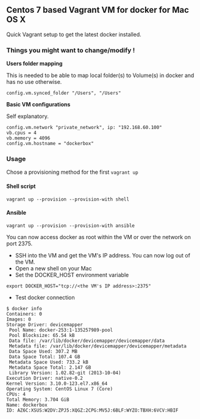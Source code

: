 ## Centos 7 based Vagrant VM for docker for Mac OS X

Quick Vagrant setup to get the latest docker installed.

### Things you might want to change/modify !

**Users folder mapping**

This is needed to be able to map local folder(s) to Volume(s) in docker and has no use otherwise.

```
config.vm.synced_folder "/Users", "/Users"
```

**Basic VM configurations**

Self explanatory.

```
config.vm.network "private_network", ip: "192.168.60.100"
vb.cpus = 4
vb.memory = 4096
config.vm.hostname = "dockerbox"
```

### Usage

Chose a provisioning method for the first `vagrant up`

#### Shell script

```
vagrant up --provision --provision-with shell
```

#### Ansible

```
vagrant up --provision --provision-with ansible
```

You can now access docker as root within the VM or over the network on port 2375.

- SSH into the VM and get the VM's IP address. You can now log out of the VM.
- Open a new shell on your Mac
- Set the DOCKER_HOST environment variable

```
export DOCKER_HOST="tcp://<the VM's IP address>:2375"

```

- Test docker connection


```
$ docker info
Containers: 0
Images: 0
Storage Driver: devicemapper
 Pool Name: docker-253:1-135257989-pool
 Pool Blocksize: 65.54 kB
 Data file: /var/lib/docker/devicemapper/devicemapper/data
 Metadata file: /var/lib/docker/devicemapper/devicemapper/metadata
 Data Space Used: 307.2 MB
 Data Space Total: 107.4 GB
 Metadata Space Used: 733.2 kB
 Metadata Space Total: 2.147 GB
 Library Version: 1.02.82-git (2013-10-04)
Execution Driver: native-0.2
Kernel Version: 3.10.0-123.el7.x86_64
Operating System: CentOS Linux 7 (Core)
CPUs: 4
Total Memory: 3.704 GiB
Name: dockerbox
ID: AZ6C:XSUS:W2DV:ZPJ5:XQGZ:2CPG:MV5J:6BLF:WYZO:TBXH:6VCV:HBIF
```

